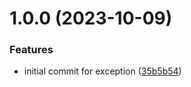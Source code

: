 # 1.0.0 (2023-10-09)


### Features

* initial commit for exception ([35b5b54](https://github.com/byteshard/exception/commit/35b5b54e980f249944cde94e6b38ebe950443f89))
